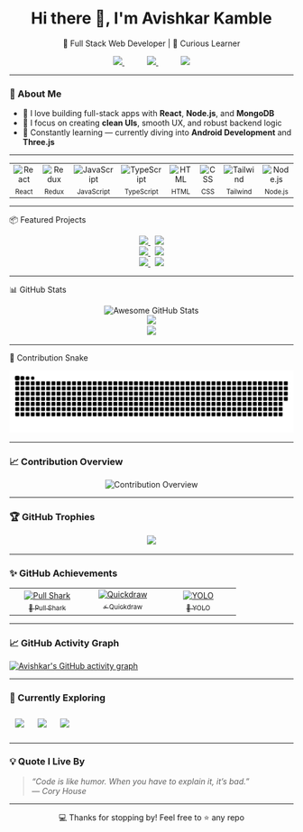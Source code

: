 <!-- README.md -->

<h1 align="center">Hi there 👋, I'm Avishkar Kamble</h1>

<p align="center">
  🚀 Full Stack Web Developer | 🧠 Curious Learner  
</p>

<p align="center">
  <a href="https://aavishkar-kamble.vercel.app/" target="_blank" style="margin: 0 20px;">
    <img src="https://img.shields.io/badge/Portfolio-%230A0A0A.svg?style=for-the-badge&logo=vercel&logoColor=white" />
  </a>
  <a href="https://www.linkedin.com/in/avishkar-kamble-426830202/" target="_blank" style="margin: 0 20px;">
    <img src="https://img.shields.io/badge/LinkedIn-%230077B5.svg?style=for-the-badge&logo=linkedin&logoColor=white" />
  </a>
  <a href="https://github.com/aavishkark" target="_blank" style="margin: 0 20px;">
    <img src="https://img.shields.io/badge/GitHub-%23121011.svg?style=for-the-badge&logo=github&logoColor=white" />
  </a>
</p>

---

### 🧠 About Me

- 🧱 I love building full-stack apps with **React**, **Node.js**, and **MongoDB**  
- 🎯 I focus on creating **clean UIs**, smooth UX, and robust backend logic  
- 🌱 Constantly learning — currently diving into **Android Development** and **Three.js**

---

<table align="center">
  <tr>
    <td align="center" width="70">
      <img src="https://skillicons.dev/icons?i=react" width="40" alt="React" /><br />
      <sub>React</sub>
    </td>
    <td align="center" width="70">
      <img src="https://skillicons.dev/icons?i=redux" width="40" alt="Redux" /><br />
      <sub>Redux</sub>
    </td>
    <td align="center" width="70">
      <img src="https://skillicons.dev/icons?i=js" width="40" alt="JavaScript" /><br />
      <sub>JavaScript</sub>
    </td>
    <td align="center" width="70">
      <img src="https://skillicons.dev/icons?i=ts" width="40" alt="TypeScript" /><br />
      <sub>TypeScript</sub>
    </td>
    <td align="center" width="70">
      <img src="https://skillicons.dev/icons?i=html" width="40" alt="HTML" /><br />
      <sub>HTML</sub>
    </td>
    <td align="center" width="70">
      <img src="https://skillicons.dev/icons?i=css" width="40" alt="CSS" /><br />
      <sub>CSS</sub>
    </td>
    <td align="center" width="70">
      <img src="https://skillicons.dev/icons?i=tailwind" width="40" alt="Tailwind" /><br />
      <sub>Tailwind</sub>
    </td>
    <td align="center" width="70">
      <img src="https://skillicons.dev/icons?i=nodejs" width="40" alt="Node.js" /><br />
      <sub>Node.js</sub>
    </td>
    <td align="center" width="70">
      <img src="https://skillicons.dev/icons?i=express" width="40" alt="Express" /><br />
      <sub>Express</sub>
    </td>
    <td align="center" width="70">
      <img src="https://skillicons.dev/icons?i=mongodb" width="40" alt="MongoDB" /><br />
      <sub>MongoDB</sub>
    </td>
    <td align="center" width="70">
      <img src="https://skillicons.dev/icons?i=git" width="40" alt="Git" /><br />
      <sub>Git</sub>
    </td>
  </tr>
</table>


---

📦 Featured Projects
<div align="center"> <a href="https://github.com/aavishkark/RentARide"> <img src="https://github-readme-stats.vercel.app/api/pin/?username=aavishkark&repo=RentARide&theme=tokyonight" /> </a> &nbsp; <a href="https://github.com/aavishkark/HealthBot"> <img src="https://github-readme-stats.vercel.app/api/pin/?username=aavishkark&repo=HealthBot&theme=tokyonight" /> </a> <br /> <a href="https://github.com/aavishkark/ClickIt"> <img src="https://github-readme-stats.vercel.app/api/pin/?username=aavishkark&repo=ClickIt&theme=tokyonight" /> </a> &nbsp; <a href="https://github.com/aavishkark/genter-viewer"> <img src="https://github-readme-stats.vercel.app/api/pin/?username=aavishkark&repo=genter-viewer&theme=tokyonight" /> </a> <br /> <a href="https://github.com/aavishkark/Eduquik"> <img src="https://github-readme-stats.vercel.app/api/pin/?username=aavishkark&repo=Eduquik&theme=tokyonight" /> </a> &nbsp; <a href="https://github.com/aavishkark/HotelOdeyssey"> <img src="https://github-readme-stats.vercel.app/api/pin/?username=aavishkark&repo=HotelOdeyssey&theme=tokyonight" /> </a> </div>

---

 📊 GitHub Stats

<p align="center">
  <img src="https://awesome-github-stats.azurewebsites.net/user-stats/aavishkark?theme=dark" alt="Awesome GitHub Stats" />
  <br />
  <img src="https://github-readme-stats.vercel.app/api/top-langs/?username=aavishkark&layout=compact&theme=tokyonight&hide_border=true&refresh=1" />
  <br />
  <img src="https://github-readme-streak-stats.herokuapp.com?user=aavishkark&theme=tokyonight&hide_border=true&refresh=1" />
  <br />
</p>

---

 🐍 Contribution Snake
<p align="center">
  <picture>
    <source media="(prefers-color-scheme: dark)" srcset="dist/github-snake-dark.svg" />
    <source media="(prefers-color-scheme: light)" srcset="dist/github-snake.svg" />
    <img alt="Contribution Snake" src="dist/github-snake.svg" />
  </picture>
</p>

---


### 📈 Contribution Overview
<p align="center">
  <img src="https://github-profile-summary-cards.vercel.app/api/cards/profile-details?username=aavishkark&theme=tokyonight&hide_border=true" alt="Contribution Overview" />
</p>


---

### 🏆 GitHub Trophies

<p align="center"> <img src="https://github-profile-trophy.vercel.app/?username=aavishkark&theme=tokyonight&no-frame=true&row=1&column=6" /> </p>

---

### ✨ GitHub Achievements

<table align="center"> <tr> <td align="center" width="120"> <a href="https://github.com/users/aavishkark/achievements/pull-shark"> <img src="https://github.githubassets.com/images/modules/profile/achievements/pull-shark-default.png" width="80" alt="Pull Shark" /><br /> <sub>🧠 Pull Shark</sub> </a> </td> <td align="center" width="120"> <a href="https://github.com/users/aavishkark/achievements/quickdraw"> <img src="https://github.githubassets.com/images/modules/profile/achievements/quickdraw-default.png" width="80" alt="Quickdraw" /><br /> <sub>⚡ Quickdraw</sub> </a> </td> <td align="center" width="120"> <a href="https://github.com/users/aavishkark/achievements/yolo"> <img src="https://github.githubassets.com/images/modules/profile/achievements/yolo-default.png" width="80" alt="YOLO" /><br /> <sub>🎯 YOLO</sub> </a> </td> </tr> </table>

---

### 📈 GitHub Activity Graph

[![Avishkar's GitHub activity graph](https://github-readme-activity-graph.vercel.app/graph?username=aavishkark&theme=tokyo-night&hide_border=true&refresh=1)](https://github.com/ashutosh00710/github-readme-activity-graph)

---

### 🎯 Currently Exploring

<div align="start">
  <img src="https://img.shields.io/badge/-React%20Native-61DAFB?logo=react&logoColor=white&style=for-the-badge" style="margin: 10px;" />
  <img src="https://img.shields.io/badge/-Three.js-000000?logo=three.js&logoColor=white&style=for-the-badge" style="margin: 10px;" />
  <img src="https://img.shields.io/badge/-CI%2FCD%20%26%20Testing-4CAF50?logo=githubactions&logoColor=white&style=for-the-badge" style="margin: 10px;" />
</div>

---

### 💡 Quote I Live By

> _“Code is like humor. When you have to explain it, it’s bad.”_  
> — *Cory House*

---

<p align="center">
  💻 Thanks for stopping by! Feel free to ⭐ any repo
</p>
